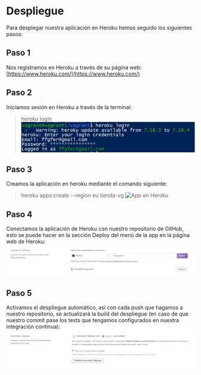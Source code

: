 # Despliegue
Para desplegar nuestra aplicación en Heroku hemos seguido los siguientes pasos:

## Paso 1
Nos registramos en Heroku a través de su página web: [https://www.heroku.com/](https://www.heroku.com/)

## Paso 2
Iniciamos sesión en Heroku a través de la terminal:
> heroku login
![Inicio de sesión](img/2.jpg)

## Paso 3
Creamos la aplicación en heroku mediante el comando siguiente:
> heroku apps:create --region eu tienda-vg
![App en Heroku](9.jpg)

## Paso 4
Conectamos la aplicación de Heroku con nuestro repositorio de GitHub, esto se puede hacer en la sección Deploy del menú de la app en la página web de Heroku:
![Conexión con Github](img/7.jpg)

## Paso 5
Activamos el despliegue automático, así con cada push que hagamos a nuestro repositorio, se actualizará la build del despliegue (en caso de que nuestro commit pase los tests que tengamos configurados en nuestra integración continua):
![Deploys automáticos](img/10.jpg)
